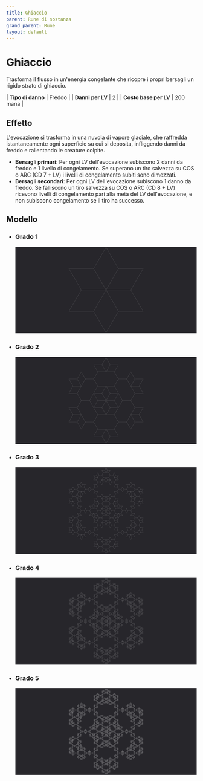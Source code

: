 ```yaml
---
title: Ghiaccio
parent: Rune di sostanza
grand_parent: Rune
layout: default
---
```


# **Ghiaccio**

Trasforma il flusso in un'energia congelante che ricopre i propri bersagli un rigido strato di ghiaccio.

| **Tipo di danno**      | Freddo                                    |
| **Danni per LV**       | 2                                         |
| **Costo base per LV**  | 200 mana                                  |

## Effetto
L'evocazione si trasforma in una nuvola di vapore glaciale, che raffredda istantaneamente ogni superficie su cui si deposita, infliggendo danni da freddo e rallentando le creature colpite.
- **Bersagli primari**: Per ogni LV dell'evocazione subiscono 2 danni da freddo e 1 livello di congelamento. Se superano un tiro salvezza su COS o ARC (CD 7 + LV) i livelli di congelamento subiti sono dimezzati.
- **Bersagli secondari**: Per ogni LV dell'evocazione subiscono 1 danno da freddo. Se falliscono un tiro salvezza su COS o ARC (CD 8 + LV) ricevono livelli di congelamento pari alla metà del LV dell'evocazione, e non subiscono congelamento se il tiro ha successo.

## Modello
- ### Grado 1<br>
  ![Grado 1](1.png "Grado 1")
- ### Grado 2<br>
  ![Grado 2](2.png "Grado 2")
- ### Grado 3<br>
  ![Grado 3](3.png "Grado 3")
- ### Grado 4<br>
  ![Grado 4](4.png "Grado 4")
- ### Grado 5<br>
  ![Grado 5](5.png "Grado 5")